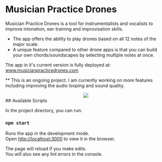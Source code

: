 # Musician Practice Drones

Musician Practice Drones is a tool for instrumentalists and vocalists to improve intonation, ear-training and improvisation skills.

- The app offers the ability to play drones based on all 12 notes of the major scale.
- A unique feature compared to other drone apps is that you can build your own chords/soundscapes by selecting multiple notes at once.

The app in it's current version is fully deployed at: <a href="http://www.musicianpracticedrones.com">www.musicianpracticedrones.com</a>

\*\* This is an ongoing project. I am currently working on more features including improving the audio looping and sound quality.

<div style="display:flex; justify-content:center">
<img src="https://github.com/skendanavian/musician-practice-drones/blob/main/docs/ScreenShot.png?raw=true">
</div>
## Available Scripts

In the project directory, you can run:

### `npm start`

Runs the app in the development mode.\
Open [http://localhost:3000](http://localhost:3000) to view it in the browser.

The page will reload if you make edits.\
You will also see any lint errors in the console.
